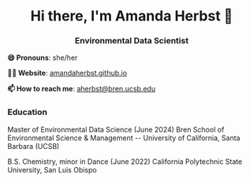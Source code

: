 <h1 align="center">Hi there, I'm Amanda Herbst 👋</h1>

<h3 align="center">Environmental Data Scientist</h3> 

**😄 Pronouns**: she/her

**👩‍💻 Website**: [amandaherbst.github.io](https://amandaherbst.github.io/)

**📫 How to reach me**: aherbst@bren.ucsb.edu
  
### Education
Master of Environmental Data Science (June 2024)
Bren School of Environmental Science & Management -- University of California, Santa Barbara (UCSB)

B.S. Chemistry, minor in Dance (June 2022)
California Polytechnic State University, San Luis Obispo
<!--
**amandaherbst/amandaherbst** is a ✨ _special_ ✨ repository because its `README.md` (this file) appears on your GitHub profile.

Here are some ideas to get you started:

- 🔭 I’m currently working on ...
- 🌱 I’m currently learning ...
- 👯 I’m looking to collaborate on ...
- 🤔 I’m looking for help with ...
- 💬 Ask me about ...
- 📫 How to reach me: ...
- 😄 Pronouns: ...
- ⚡ Fun fact: ...
-->
